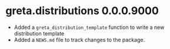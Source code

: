# greta.distributions 0.0.0.9000

* Added a `greta_distribution_template` function to write a new distribution template
* Added a `NEWS.md` file to track changes to the package.
